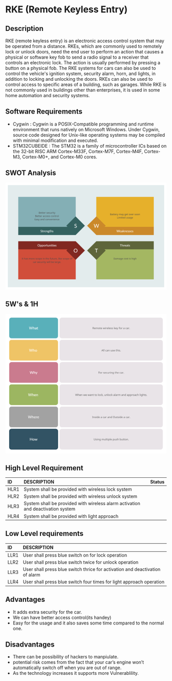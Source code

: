 # RKE (Remote Keyless Entry)

## Description 

RKE (remote keyless entry) is an electronic access control system that may be operated from a distance. RKEs, which are commonly used to remotely lock or unlock doors, need the end user to perform an action that causes a physical or software key fob to send a radio signal to a receiver that controls an electronic lock. The action is usually performed by pressing a button on a physical fob. The RKE systems for cars can also be used to control the vehicle's ignition system, security alarm, horn, and lights, in addition to locking and unlocking the doors. RKEs can also be used to control access to specific areas of a building, such as garages. While RKE is not commonly used in buildings other than enterprises, it is used in some home automation and security systems.


## Software Requirements

 * Cygwin : Cygwin is a POSIX-Compatible programming and runtime environment that runs natively on Microsoft Windows.
             Under Cygwin, source code designed for Unix-like operating systems may be compiled with minimal modification and executed.
 * STM32CUBEIDE : The STM32 is a family of microcontroller ICs based on the 32-bit RISC ARM Cortex-M33F, Cortex-M7F, Cortex-M4F, Cortex-M3, Cortex-M0+, and Cortex-M0 cores.
 
 
## SWOT Analysis

![](https://github.com/AKIVISHNU473/M3_Grup40/blob/main/1_RKE/6_ImagesAndVideos/1SW.jpg)

## 5W's & 1H

![](https://github.com/AKIVISHNU473/M3_Grup40/blob/main/1_RKE/6_ImagesAndVideos/5W.jpg)


## High Level Requirement

|ID  |DESCRIPTION                          | Status|
|:---|:------------------------------------|-------|
|HLR1|System shall be provided with wireless lock system | 
|HLR2|System shall be provided with wireless unlock system | 
|HLR3|System shall be provided with wireless alarm activation and deactivation system |
|HLR4|System shall be provided with light approach |


## Low  Level requirements 
|ID  |DESCRIPTION                                                                                      | 
|:---|:------------------------------------------------------------------------------------------------|
|LLR1|User shall press blue switch on for lock operation|
|LLR2|User shall press blue switch twice for unlock operation|
|LLR3|User shall press blue switch thrice for activation and deactivation of alarm |
|LLR4|User shall press blue switch four times for light approach operation |


## Advantages

* It adds extra security for the car.
* We can have better access control(its handey)
* Easy for the usage and it also saves some time compared to the normal one.
    
## Disadvantages

* There can be possibility of hackers to manpiulate.
* potential risk comes from the fact that your car’s engine won’t automatically switch off when you are out of range.
* As the technology increases it supports more Vulnerablility.



